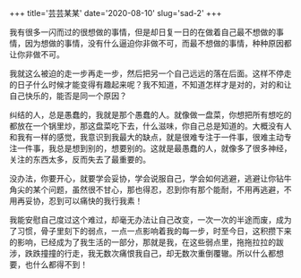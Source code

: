 +++
title='芸芸某某'
date='2020-08-10'
slug='sad-2'
+++

我有很多一闪而过的很想做的事情，但是却日复一日的在做着自己最不想做的事情，因为想做的事情，没有什么逼迫你非做不可，而最不想做的事情，种种原因都让你非做不可。

我就这么被迫的走一步再走一步，然后把另一个自己远远的落在后面。这样不停走的日子什么时候才能变得有趣起来呢？我不知道，不知道怎样才是对的，对的和让自己快乐的，能否是同一个原因？

纠结的人，总是愚蠢的，我就是那个愚蠢的人。就像做一盘菜，你想把所有想吃的都放在一个锅里炒，那这盘菜吃下去，什么滋味，你自己总是知道的。大概没有人和我有一样的感觉，我意识到我最大的缺点，就是很难专注于一件事，很难主动专注一件事，我总是想到别的，想要别的。这就是最愚蠢的人，就像多了很多神经，关注的东西太多，反而失去了最重要的。

没办法，你要开心，就要学会妥协，学会说服自己，学会如何逃避，逃避让你钻牛角尖的某个问题，虽然很不甘心，那也得忍，忍到你有那个能耐，不用再逃避，不用再妥协，忍到可以痛快的我行我素！

我能安慰自己度过这个难过，却毫无办法让自己改变，一次一次的半途而废，成为了习惯，骨子里刻下的弱点，一点一点影响着我的每一步，时至今日，这积攒下来的影响，已经成为了我生活的一部分，那就是我，在这些弱点里，拖拖拉拉的跋涉，跌跌撞撞的行走，我无数次痛恨我自己，却无数次重倒覆辙。所以什么都想要，也什么都得不到！
